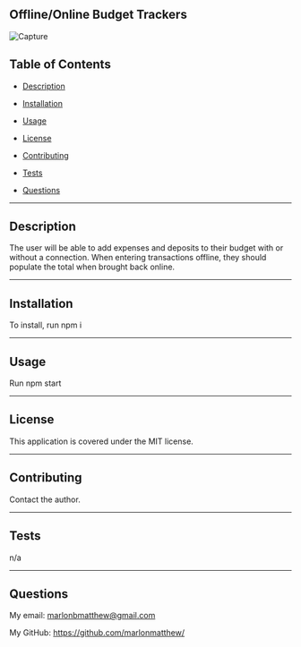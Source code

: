 ## Offline/Online Budget Trackers

![Capture](https://user-images.githubusercontent.com/73320305/116327998-d2d6ae00-a77c-11eb-8c58-f9b3d499d437.PNG)

## Table of Contents

- [Description](#description)

- [Installation](#installation)

- [Usage](#usage)

- [License](#license)

- [Contributing](#contributing)

- [Tests](#tests)

- [Questions](#questions)

---

## Description

The user will be able to add expenses and deposits to their budget with or without a connection. When entering transactions offline, they should populate the total when brought back online.

---

## Installation

To install, run npm i

---

## Usage

Run npm start

---

## License

This application is covered under the MIT license.

---

## Contributing

Contact the author.

---

## Tests

n/a

---

## Questions

My email: marlonbmatthew@gmail.com

My GitHub: https://github.com/marlonmatthew/
